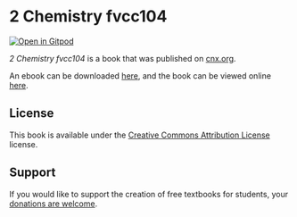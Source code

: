 # 2 Chemistry   fvcc104

[![Open in Gitpod](https://gitpod.io/button/open-in-gitpod.svg)](https://gitpod.io/from-referrer/)

_2 Chemistry   fvcc104_ is a book that was published on [cnx.org](https://cnx.org/).

An ebook can be downloaded [here](https://github.com/cnx-user-books/cnxbook-2-chemistry-fvcc104/releases/latest), and the book can be viewed online [here](https://github.com/cnx-user-books/cnxbook-2-chemistry-fvcc104/releases/latest).

## License
This book is available under the [Creative Commons Attribution License](./LICENSE) license.

## Support
If you would like to support the creation of free textbooks for students, your [donations are welcome](https://riceconnect.rice.edu/donation/support-openstax-banner).
